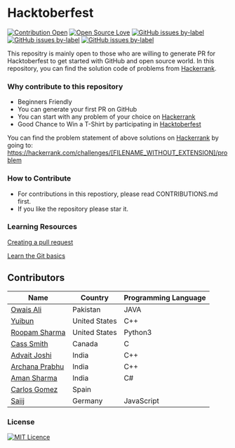 # Hacktoberfest

[![Contribution Open](https://img.shields.io/badge/contributions-welcome-brightgreen.svg?style=flat)](https://github.com/ows-ali/Hacktoberfest/blob/master/CONTRIBUTING.md)
[![Open Source Love](https://badges.frapsoft.com/os/v1/open-source.svg?v=103)](https://github.com/ows-ali/Hacktoberfest/issues)
[![GitHub issues by-label](https://img.shields.io/github/issues/ows-ali/Hacktoberfest/help%20wanted.svg)](https://github.com/ows-ali/Hacktoberfest/issues?q=is%3Aissue+is%3Aopen+label%3A%22help+wanted%22)
[![GitHub issues by-label](https://img.shields.io/github/issues-pr-closed-raw/ows-ali/Hacktoberfest.svg)](https://github.com/ows-ali/Hacktoberfest/pulls?q=is%3Apr+is%3Aclosed)
[![GitHub issues by-label](https://img.shields.io/github/issues-pr/ows-ali/Hacktoberfest.svg)](https://github.com/ows-ali/Hacktoberfest/pulls?q=is%3Aopen+is%3Apr)

This repositry is mainly open to those who are willing to generate PR for Hacktoberfest to get started with GitHub and open source world.
In this repository, you can find the solution code of problems from [Hackerrank](https://hackerrank.com).

### Why contribute to this repository
- Beginners Friendly
- You can generate your first PR on GitHub
- You can start with any problem of your choice on [Hackerrank](https://hackerrank.com)
- Good Chance to Win a T-Shirt by participating in [Hacktoberfest](hacktoberfest.digitalocean.com)

You can find the problem statement of above solutions on [Hackerrank](https://hackerrank.com) by going to:
https://hackerrank.com/challenges/[FILENAME_WITHOUT_EXTENSION]/problem

### How to Contribute
- For contributions in this repostiory, please read CONTRIBUTIONS.md first.
- If you like the repository please star it.

### Learning Resources

[Creating a pull request](https://services.github.com/on-demand/intro-to-github/create-pull-request)

[Learn the Git basics](https://try.github.io)

## Contributors

| Name                                                              | Country               | Programming Language           |
|-------------------------------------------------------------------|-----------------------|--------------------------------|
| [Owais Ali](https://github.com/owaisalics/)                       | Pakistan              | JAVA                           |
| [Yuibun](https://github.com/yuibun/)                              | United States         | C++                            |
| [Roopam Sharma](https://github.com/RoopamSharma/)                 | United States         | Python3                        |
| [Cass Smith](https://github.com/cassvs/)                          | Canada	            | C				                 |
| [Advait Joshi](https://github.com/joshiadvait8/)                  | India                 | C++                            |
| [Archana Prabhu](https://github.com/ArchanaPrabhu/)               | India                 | C++                            |
| [Aman Sharma](https://github.com/amsharma44/)                     | India                 | C#                             |
| [Carlos Gomez](https://github.com/Kurolox/)                       | Spain                 |                                |
| [Saiij](https://github.com/Saiij/)                                | Germany               | JavaScript                     |

### License

[![MIT Licence](https://badges.frapsoft.com/os/mit/mit.svg?v=103)](https://github.com/ows-ali/Hacktoberfest/blob/master/LICENSE)
